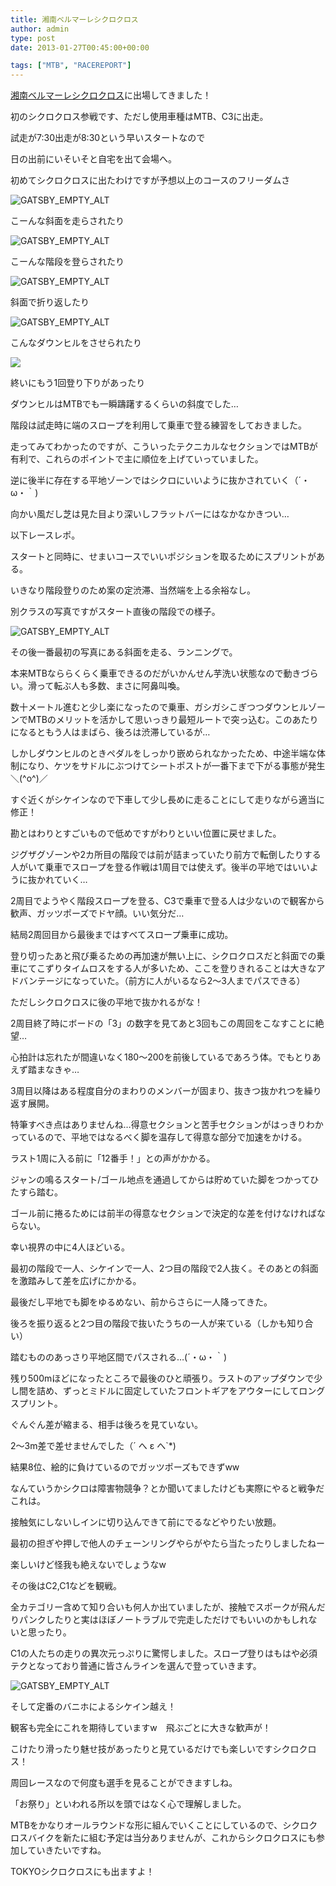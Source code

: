 ```yaml
---
title: 湘南ベルマーレシクロクロス
author: admin
type: post
date: 2013-01-27T00:45:00+00:00

tags: ["MTB", "RACEREPORT"]
---
```


[湘南ベルマーレシクロクロス][1]に出場してきました！

初のシクロクロス参戦です、ただし使用車種はMTB、C3に出走。

試走が7:30出走が8:30という早いスタートなので

日の出前にいそいそと自宅を出て会場へ。

初めてシクロクロスに出たわけですが予想以上のコースのフリーダムさ

![GATSBY_EMPTY_ALT](./DSC_1307.jpg)

こーんな斜面を走らされたり

![GATSBY_EMPTY_ALT](./DSC_1308.jpg)

こーんな階段を登らされたり

![GATSBY_EMPTY_ALT](./DSC_1315.jpg)

斜面で折り返したり

![GATSBY_EMPTY_ALT](./DSC_1313.jpg)

こんなダウンヒルをさせられたり

![ ](./DSC_1308.jpg)

終いにもう1回登り下りがあったり

ダウンヒルはMTBでも一瞬躊躇するくらいの斜度でした…

階段は試走時に端のスロープを利用して乗車で登る練習をしておきました。

走ってみてわかったのですが、こういったテクニカルなセクションではMTBが有利で、これらのポイントで主に順位を上げていっていました。

逆に後半に存在する平地ゾーンではシクロにいいように抜かされていく（´・ω・｀)

向かい風だし芝は見た目より深いしフラットバーにはなかなかきつい…

以下レースレポ。

スタートと同時に、せまいコースでいいポジションを取るためにスプリントがある。

いきなり階段登りのため案の定渋滞、当然端を上る余裕なし。

別クラスの写真ですがスタート直後の階段での様子。

![GATSBY_EMPTY_ALT](./DSC_1309.jpg)

その後一番最初の写真にある斜面を走る、ランニングで。

本来MTBなららくらく乗車できるのだがいかんせん芋洗い状態なので動きづらい。滑って転ぶ人も多数、まさに阿鼻叫喚。

数十メートル進むと少し楽になったので乗車、ガシガシこぎつつダウンヒルゾーンでMTBのメリットを活かして思いっきり最短ルートで突っ込む。このあたりになるともう人はまばら、後ろは渋滞しているが…

しかしダウンヒルのときペダルをしっかり嵌められなかったため、中途半端な体制になり、ケツをサドルにぶつけてシートポストが一番下まで下がる事態が発生＼(^o^)／

すぐ近くがシケインなので下車して少し長めに走ることにして走りながら適当に修正！

勘とはわりとすごいもので低めですがわりといい位置に戻せました。

ジグザグゾーンや2カ所目の階段では前が詰まっていたり前方で転倒したりする人がいて乗車でスロープを登る作戦は1周目では使えず。後半の平地ではいいように抜かれていく…

2周目でようやく階段スロープを登る、C3で乗車で登る人は少ないので観客から歓声、ガッツポーズでドヤ顔。いい気分だ…

結局2周回目から最後まではすべてスロープ乗車に成功。

登り切ったあと飛び乗るための再加速が無い上に、シクロクロスだと斜面での乗車にてこずりタイムロスをする人が多いため、ここを登りきれることは大きなアドバンテージになっていた。（前方に人がいるなら2〜3人までパスできる）

ただしシクロクロスに後の平地で抜かれるがな！

2周目終了時にボードの「3」の数字を見てあと3回もこの周回をこなすことに絶望…

心拍計は忘れたが間違いなく180〜200を前後しているであろう体。でもとりあえず踏まなきゃ…

3周目以降はある程度自分のまわりのメンバーが固まり、抜きつ抜かれつを繰り返す展開。

特筆すべき点はありませんね…得意セクションと苦手セクションがはっきりわかっているので、平地ではなるべく脚を温存して得意な部分で加速をかける。

ラスト1周に入る前に「12番手！」との声がかかる。

ジャンの鳴るスタート/ゴール地点を通過してからは貯めていた脚をつかってひたすら踏む。

ゴール前に捲るためには前半の得意なセクションで決定的な差を付けなければならない。

幸い視界の中に4人ほどいる。

最初の階段で一人、シケインで一人、2つ目の階段で2人抜く。そのあとの斜面を激踏みして差を広げにかかる。

最後だし平地でも脚をゆるめない、前からさらに一人降ってきた。

後ろを振り返ると2つ目の階段で抜いたうちの一人が来ている（しかも知り合い）

踏むもののあっさり平地区間でパスされる…(´・ω・｀)

残り500mほどになったところで最後のひと頑張り。ラストのアップダウンで少し間を詰め、ずっとミドルに固定していたフロントギアをアウターにしてロングスプリント。

ぐんぐん差が縮まる、相手は後ろを見ていない。

2〜3m差で差せませんでした（´ へ ε へ\`\*)

結果8位、絵的に負けているのでガッツポーズもできずww

なんていうかシクロは障害物競争？とか聞いてましたけども実際にやると戦争だこれは。

接触気にしないしインに切り込んできて前にでるなどやりたい放題。

最初の担ぎや押しで他人のチェーンリングやらがやたら当たったりしましたねー

楽しいけど怪我も絶えないでしょうなw

その後はC2,C1などを観戦。

全カテゴリー含めて知り合いも何人か出ていましたが、接触でスポークが飛んだりパンクしたりと実はほぼノートラブルで完走しただけでもいいのかもしれないと思ったり。

C1の人たちの走りの異次元っぷりに驚愕しました。スロープ登りはもはや必須テクとなっており普通に皆さんラインを選んで登っていきます。

![GATSBY_EMPTY_ALT](./DSC_1320.jpg)

そして定番のバニホによるシケイン越え！

観客も完全にこれを期待していますw　飛ぶごとに大きな歓声が！

こけたり滑ったり魅せ技があったりと見ているだけでも楽しいですシクロクロス！

周回レースなので何度も選手を見ることができますしね。

「お祭り」といわれる所以を頭ではなく心で理解しました。

MTBをかなりオールラウンドな形に組んでいくことにしているので、シクロクロスバイクを新たに組む予定は当分ありませんが、これからシクロクロスにも参加していきたいですね。

TOKYOシクロクロスにも出ますよ！

[1]: http://shonancross.net/
